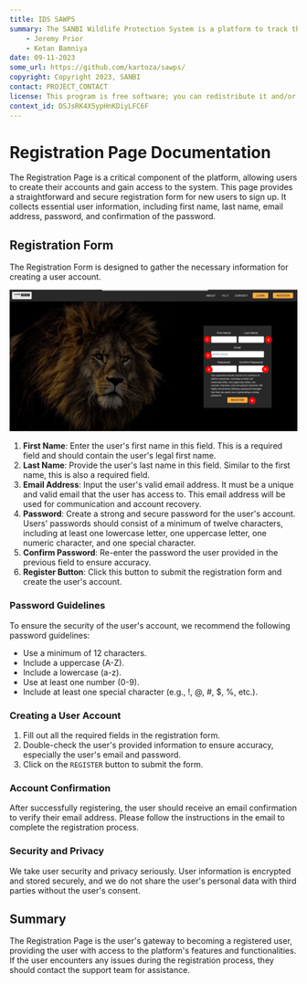 ```yaml
---
title: IDS SAWPS
summary: The SANBI Wildlife Protection System is a platform to track the population levels of endangered wildlife.
    - Jeremy Prior
    - Ketan Bamniya
date: 09-11-2023
some_url: https://github.com/kartoza/sawps/
copyright: Copyright 2023, SANBI
contact: PROJECT_CONTACT
license: This program is free software; you can redistribute it and/or modify it under the terms of the GNU Affero General Public License as published by the Free Software Foundation; either version 3 of the License, or (at your option) any later version.
context_id: DSJsRK4X5ypHnKDiyLFC6F
---
```


# Registration Page Documentation

The Registration Page is a critical component of the platform, allowing users to create their accounts and gain access to the system. This page provides a straightforward and secure registration form for new users to sign up. It collects essential user information, including first name, last name, email address, password, and confirmation of the password.

## Registration Form

The Registration Form is designed to gather the necessary information for creating a user account.

![Registration Form](./img/register-page-1.png)

1. **First Name**: Enter the user's first name in this field. This is a required field and should contain the user's legal first name.
2. **Last Name**: Provide the user's last name in this field. Similar to the first name, this is also a required field.
3. **Email Address**: Input the user's valid email address. It must be a unique and valid email that the user has access to. This email address will be used for communication and account recovery.
4. **Password**: Create a strong and secure password for the user's account. Users' passwords should consist of a minimum of twelve characters, including at least one lowercase letter, one uppercase letter, one numeric character, and one special character.
5. **Confirm Password**: Re-enter the password the user provided in the previous field to ensure accuracy.
6. **Register Button**: Click this button to submit the registration form and create the user's account.

### Password Guidelines

To ensure the security of the user's account, we recommend the following password guidelines:

- Use a minimum of 12 characters.
- Include a uppercase (A-Z).
- Include a lowercase (a-z).
- Use at least one number (0-9).
- Include at least one special character (e.g., !, @, #, $, %, etc.).

### Creating a User Account

1. Fill out all the required fields in the registration form.
2. Double-check the user's provided information to ensure accuracy, especially the user's email and password.
3. Click on the `REGISTER` button to submit the form.

### Account Confirmation

After successfully registering, the user should receive an email confirmation to verify their email address. Please follow the instructions in the email to complete the registration process.

### Security and Privacy

We take user security and privacy seriously. User information is encrypted and stored securely, and we do not share the user's personal data with third parties without the user's consent.

## Summary
The Registration Page is the user's gateway to becoming a registered user, providing the user with access to the platform's features and functionalities. If the user encounters any issues during the registration process, they should contact the support team for assistance.
